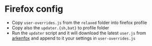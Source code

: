 # Firefox config

- Copy `user-overrides.js` from the `relaxed` folder into firefox profile
- Copy also the `updater.{sh,bat}` to profile folder
- Run the `updater` script and it will download the latest `user.js` from 
  [arkenfox][0] and append to it your settings in `user-overrides.js`
  

[0]: https://github.com/arkenfox/user.js/wiki/3.3-Updater-Scripts

